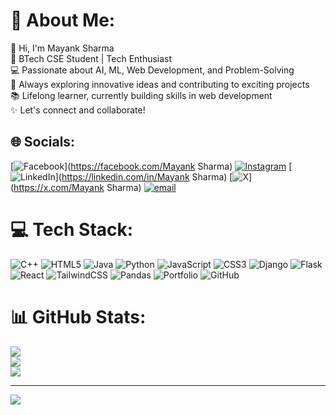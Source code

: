 # 💫 About Me:
👋 Hi, I'm Mayank Sharma<br>🚀 BTech CSE Student | Tech Enthusiast<br>💻 Passionate about AI, ML, Web Development, and Problem-Solving<br>🌟 Always exploring innovative ideas and contributing to exciting projects<br>📚 Lifelong learner, currently building skills in web development<br>✨ Let's connect and collaborate!


## 🌐 Socials:
[![Facebook](https://img.shields.io/badge/Facebook-%231877F2.svg?logo=Facebook&logoColor=white)](https://facebook.com/Mayank Sharma) [![Instagram](https://img.shields.io/badge/Instagram-%23E4405F.svg?logo=Instagram&logoColor=white)](https://instagram.com/mayanksharma_0306) [![LinkedIn](https://img.shields.io/badge/LinkedIn-%230077B5.svg?logo=linkedin&logoColor=white)](https://linkedin.com/in/Mayank Sharma) [![X](https://img.shields.io/badge/X-black.svg?logo=X&logoColor=white)](https://x.com/Mayank Sharma) [![email](https://img.shields.io/badge/Email-D14836?logo=gmail&logoColor=white)](mailto:asharma.mayank2006@gmail.com) 

# 💻 Tech Stack:
![C++](https://img.shields.io/badge/c++-%2300599C.svg?style=for-the-badge&logo=c%2B%2B&logoColor=white) ![HTML5](https://img.shields.io/badge/html5-%23E34F26.svg?style=for-the-badge&logo=html5&logoColor=white) ![Java](https://img.shields.io/badge/java-%23ED8B00.svg?style=for-the-badge&logo=openjdk&logoColor=white) ![Python](https://img.shields.io/badge/python-3670A0?style=for-the-badge&logo=python&logoColor=ffdd54) ![JavaScript](https://img.shields.io/badge/javascript-%23323330.svg?style=for-the-badge&logo=javascript&logoColor=%23F7DF1E) ![CSS3](https://img.shields.io/badge/css3-%231572B6.svg?style=for-the-badge&logo=css3&logoColor=white) ![Django](https://img.shields.io/badge/django-%23092E20.svg?style=for-the-badge&logo=django&logoColor=white) ![Flask](https://img.shields.io/badge/flask-%23000.svg?style=for-the-badge&logo=flask&logoColor=white) ![React](https://img.shields.io/badge/react-%2320232a.svg?style=for-the-badge&logo=react&logoColor=%2361DAFB) ![TailwindCSS](https://img.shields.io/badge/tailwindcss-%2338B2AC.svg?style=for-the-badge&logo=tailwind-css&logoColor=white) ![Pandas](https://img.shields.io/badge/pandas-%23150458.svg?style=for-the-badge&logo=pandas&logoColor=white) ![Portfolio](https://img.shields.io/badge/Portfolio-%23000000.svg?style=for-the-badge&logo=firefox&logoColor=#FF7139) ![GitHub](https://img.shields.io/badge/github-%23121011.svg?style=for-the-badge&logo=github&logoColor=white)
# 📊 GitHub Stats:
![](https://github-readme-stats.vercel.app/api?username=MayankSh0001&theme=dark&hide_border=false&include_all_commits=false&count_private=false)<br/>
![](https://nirzak-streak-stats.vercel.app/?user=MayankSh0001&theme=dark&hide_border=false)<br/>
![](https://github-readme-stats.vercel.app/api/top-langs/?username=MayankSh0001&theme=dark&hide_border=false&include_all_commits=false&count_private=false&layout=compact)

---
[![](https://visitcount.itsvg.in/api?id=MayankSh0001&icon=0&color=0)](https://visitcount.itsvg.in)

<!-- Proudly created with GPRM ( https://gprm.itsvg.in ) -->
